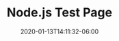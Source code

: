 ---
title: "Node.js Test Page"
date: 2020-01-13T14:11:32-06:00
draft: false
description: "Tips and how tos for using Node.js."
---